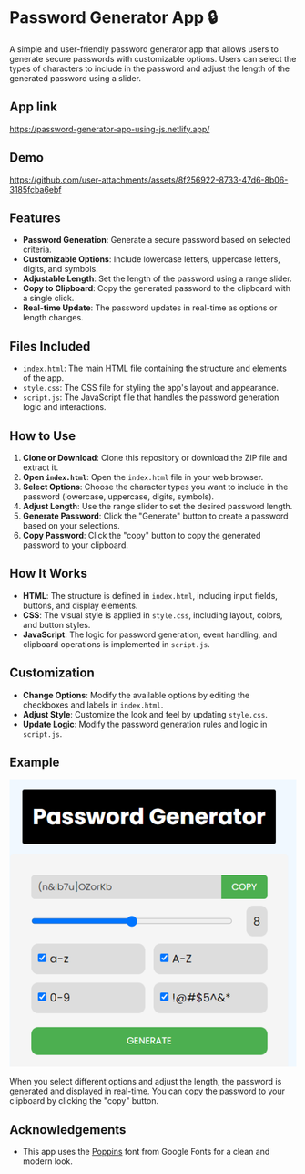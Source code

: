 # Password Generator App 🔒

A simple and user-friendly password generator app that allows users to generate secure passwords with customizable options. Users can select the types of characters to include in the password and adjust the length of the generated password using a slider.

## App link

https://password-generator-app-using-js.netlify.app/

## Demo

https://github.com/user-attachments/assets/8f256922-8733-47d6-8b06-3185fcba6ebf

## Features

- **Password Generation**: Generate a secure password based on selected criteria.
- **Customizable Options**: Include lowercase letters, uppercase letters, digits, and symbols.
- **Adjustable Length**: Set the length of the password using a range slider.
- **Copy to Clipboard**: Copy the generated password to the clipboard with a single click.
- **Real-time Update**: The password updates in real-time as options or length changes.

## Files Included

- `index.html`: The main HTML file containing the structure and elements of the app.
- `style.css`: The CSS file for styling the app's layout and appearance.
- `script.js`: The JavaScript file that handles the password generation logic and interactions.

## How to Use

1. **Clone or Download**: Clone this repository or download the ZIP file and extract it.
2. **Open `index.html`**: Open the `index.html` file in your web browser.
3. **Select Options**: Choose the character types you want to include in the password (lowercase, uppercase, digits, symbols).
4. **Adjust Length**: Use the range slider to set the desired password length.
5. **Generate Password**: Click the "Generate" button to create a password based on your selections.
6. **Copy Password**: Click the "copy" button to copy the generated password to your clipboard.

## How It Works

- **HTML**: The structure is defined in `index.html`, including input fields, buttons, and display elements.
- **CSS**: The visual style is applied in `style.css`, including layout, colors, and button styles.
- **JavaScript**: The logic for password generation, event handling, and clipboard operations is implemented in `script.js`.

## Customization

- **Change Options**: Modify the available options by editing the checkboxes and labels in `index.html`.
- **Adjust Style**: Customize the look and feel by updating `style.css`.
- **Update Logic**: Modify the password generation rules and logic in `script.js`.

## Example

![example.png](example.png)

When you select different options and adjust the length, the password is generated and displayed in real-time. You can copy the password to your clipboard by clicking the "copy" button.

## Acknowledgements

- This app uses the [Poppins](https://fonts.google.com/specimen/Poppins) font from Google Fonts for a clean and modern look.

